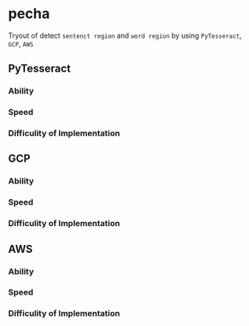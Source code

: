 # pecha

Tryout of detect `sentenct region` and `word region` by using `PyTesseract`, `GCP`, `AWS`

## PyTesseract


### Ability

### Speed

### Difficulity of Implementation



## GCP

### Ability

### Speed

### Difficulity of Implementation



## AWS

### Ability

### Speed

### Difficulity of Implementation

